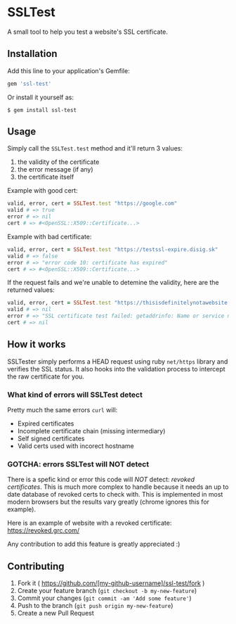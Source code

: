 # SSLTest

A small tool to help you test a website's SSL certificate.

## Installation

Add this line to your application's Gemfile:

```ruby
gem 'ssl-test'
```

Or install it yourself as:

    $ gem install ssl-test

## Usage

Simply call the `SSLTest.test` method and it'll return 3 values:
1. the validity of the certificate
2. the error message (if any)
3. the certificate itself

Example with good cert:
```ruby
valid, error, cert = SSLTest.test "https://google.com"
valid # => true
error # => nil
cert # => #<OpenSSL::X509::Certificate...>
```

Example with bad certificate:
```ruby
valid, error, cert = SSLTest.test "https://testssl-expire.disig.sk"
valid # => false
error # => "error code 10: certificate has expired"
cert # => #<OpenSSL::X509::Certificate...>
```

If the request fails and we're unable to detemine the validity, here are the returned values:
```ruby
valid, error, cert = SSLTest.test "https://thisisdefinitelynotawebsite.com"
valid # => nil
error # => "SSL certificate test failed: getaddrinfo: Name or service not known"
cert # => nil
```

## How it works

SSLTester simply performs a HEAD request using ruby `net/https` library and verifies the SSL status. It also hooks into the validation process to intercept the raw certificate for you.

### What kind of errors will SSLTest detect

Pretty much the same errors `curl` will:
- Expired certificates
- Incomplete certificate chain (missing intermediary)
- Self signed certificates
- Valid certs used with incorect hostname

### GOTCHA: errors SSLTest will NOT detect

There is a spefic kind or error this code will *NOT* detect: *revoked certificates*. This is much more complex to handle because it needs an up to date database of revoked certs to check with. This is implemented in most modern browsers but the results vary greatly (chrome ignores this for example).

Here is an example of website with a revoked certificate: https://revoked.grc.com/

Any contribution to add this feature is greatly appreciated :)

## Contributing

1. Fork it ( https://github.com/[my-github-username]/ssl-test/fork )
2. Create your feature branch (`git checkout -b my-new-feature`)
3. Commit your changes (`git commit -am 'Add some feature'`)
4. Push to the branch (`git push origin my-new-feature`)
5. Create a new Pull Request
